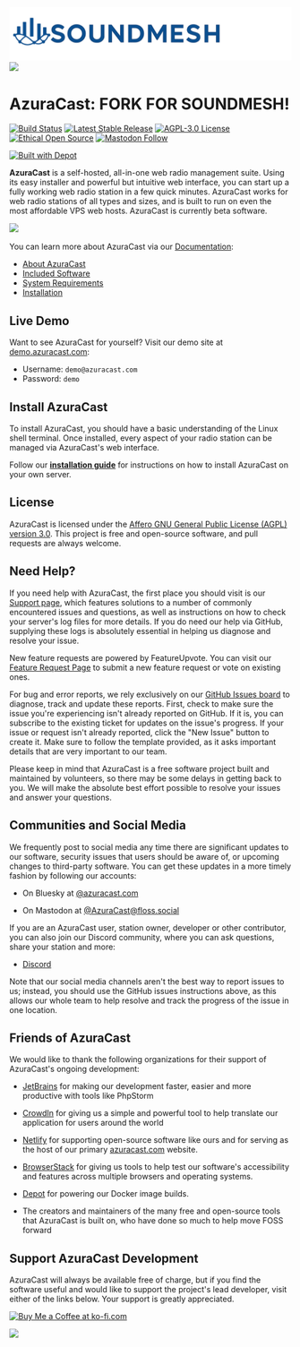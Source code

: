 ![](https://github.com/AzuraCast/AzuraCast/raw/main/resources/azuracast.png)![](https://static.scarf.sh/a.png?x-pxid=d5169ead-cdcf-482c-ab64-c7137d3f8769)

# AzuraCast:  FORK FOR SOUNDMESH!

[![Build Status](https://github.com/azuracast/azuracast/workflows/Build,%20Test%20and%20Publish/badge.svg)](https://github.com/AzuraCast/AzuraCast/actions)
[![Latest Stable Release](https://img.shields.io/packagist/v/azuracast/azuracast.svg?label=latest+stable+version)]()
[![AGPL-3.0 License](https://img.shields.io/github/license/azuracast/azuracast.svg)]()
[![Ethical Open Source](https://img.shields.io/badge/open-ethical-%234baaaa)](https://ethicalsource.dev/)
[![Mastodon Follow](https://img.shields.io/mastodon/follow/000062116?domain=https%3A%2F%2Ffloss.social&style=social)](https://floss.social/@AzuraCast)

[![Built with Depot](https://depot.dev/badges/built-with-depot.svg)](https://depot.dev/?utm_source=AzuraCast)

**AzuraCast** is a self-hosted, all-in-one web radio management suite. Using its easy installer and powerful but
intuitive web interface, you can start up a fully working web radio station in a few quick minutes. AzuraCast works for
web radio stations of all types and sizes, and is built to run on even the most affordable VPS web hosts. AzuraCast is
currently beta software.

![](https://www.azuracast.com/img/ScreenshotTour.gif)

You can learn more about AzuraCast via our [Documentation](https://www.azuracast.com/docs):

- [About AzuraCast](https://www.azuracast.com/docs/#core-features)
- [Included Software](https://www.azuracast.com/docs/#whats-included)
- [System Requirements](https://www.azuracast.com/docs/getting-started/requirements/)
- [Installation](https://www.azuracast.com/docs/getting-started/installation/)

## Live Demo

Want to see AzuraCast for yourself? Visit our demo site at [demo.azuracast.com](https://demo.azuracast.com/):

* Username: `demo@azuracast.com`
* Password: `demo`

## Install AzuraCast

To install AzuraCast, you should have a basic understanding of the Linux shell terminal. Once installed, every aspect of
your radio station can be managed via AzuraCast's web interface.

Follow our **[installation guide](https://www.azuracast.com/docs/getting-started/installation/)** for instructions on
how
to install AzuraCast on your own server.

## License

AzuraCast is licensed under
the [Affero GNU General Public License (AGPL) version 3.0](https://github.com/AzuraCast/AzuraCast/blob/main/LICENSE.md).
This project is free
and open-source software, and pull requests are always welcome.

## Need Help?

If you need help with AzuraCast, the first place you should visit is
our [Support page](https://www.azuracast.com/docs/help/troubleshooting/), which features solutions to a number of
commonly encountered issues and questions, as well as instructions on how to
check your server's log files for more details. If you do need our help via GitHub, supplying these logs is absolutely
essential in helping us diagnose and resolve your issue.

New feature requests are powered by FeatureUpvote. You can visit
our [Feature Request Page](https://features.azuracast.com/) to submit a new feature request or vote on existing ones.

For bug and error reports, we rely exclusively on
our [GitHub Issues board](https://github.com/AzuraCast/AzuraCast/issues?q=is%3Aissue+is%3Aopen+sort%3Aupdated-desc) to
diagnose, track and update these reports. First, check to make sure the issue you're experiencing isn't already reported
on GitHub. If it is, you can subscribe to the existing ticket for updates on the issue's progress. If your issue or
request isn't already reported, click the "New Issue" button to create it. Make sure to follow the template provided, as
it asks important details that are very important to our team.

Please keep in mind that AzuraCast is a free software project built and maintained by volunteers, so there may be some
delays in getting back to you. We will make the absolute best effort possible to resolve your issues and answer your
questions.

## Communities and Social Media

We frequently post to social media any time there are significant updates to our software, security issues that users
should be aware of, or upcoming changes to third-party software. You can get these updates in a more timely fashion by
following our accounts:

- On Bluesky at [@azuracast.com](https://bsky.app/profile/azuracast.com)

- On Mastodon at [@AzuraCast@floss.social](https://floss.social/@AzuraCast)

If you are an AzuraCast user, station owner, developer or other contributor, you can also join our Discord community,
where you can ask questions, share your station and more:

- [Discord](https://discord.gg/azuracast)

Note that our social media channels aren't the best way to report issues to us; instead, you should use the GitHub
issues instructions above, as this allows our whole team to help resolve and track the progress of the issue in one
location.

## Friends of AzuraCast

We would like to thank the following organizations for their support of AzuraCast's ongoing development:

- [JetBrains](https://www.jetbrains.com/) for making our development faster, easier and more productive with tools like
  PhpStorm
- [CrowdIn](https://crowdin.com/) for giving us a simple and powerful tool to help translate our application for users
  around the world
- [Netlify](https://www.netlify.com/) for supporting open-source software like ours and for serving as the host of our
  primary [azuracast.com](https://www.azuracast.com/) website.
- [BrowserStack](https://www.browserstack.com/) for giving us tools to help test our software's accessibility and
  features across multiple browsers and operating systems.
- [Depot](https://depot.dev/?utm_source=AzuraCast) for powering our Docker image builds.

- The creators and maintainers of the many free and open-source tools that AzuraCast is built on, who have done so much
  to help move FOSS forward

## Support AzuraCast Development

AzuraCast will always be available free of charge, but if you find the software useful and would like to support the
project's lead developer, visit either of the links below. Your support is greatly appreciated.

<a href="https://ko-fi.com/silvereagle" target="_blank" title="Buy me a coffee!"><img height='32' style='border:0px;height:32px;' src='https://az743702.vo.msecnd.net/cdn/kofi1.png?v=b' border='0' alt='Buy Me a Coffee at ko-fi.com' /></a>

<a href="https://www.patreon.com/bePatron?u=232463" target="_blank" title="Become a Patron"><img src="https://c5.patreon.com/external/logo/become_a_patron_button.png"></a>

